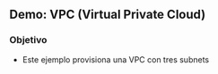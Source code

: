 ## Demo: VPC (Virtual Private Cloud)

### Objetivo
- Este ejemplo provisiona una VPC con tres subnets
